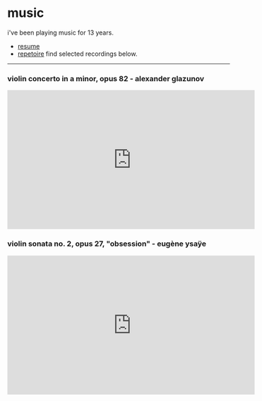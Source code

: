 # music
i've been playing music for 13 years. 
- [resume](https://docs.google.com/document/d/1ZLc4cQKkgmcxDnS1oJXSCaqyh-3oZEkO1LNEUz8Rcmw/edit)
- [repetoire](https://docs.google.com/document/d/1FM3127EYe8AA8sA4nB22PrUIoWcECERWFumda7vuZhY/edit)
find selected recordings below.
<hr>

### violin concerto in a minor, opus 82 - alexander glazunov
<iframe width="560" height="315"src="https://www.youtube.com/embed/_zU231oIlNk" title="YouTube video player" frameborder="0" allow="accelerometer; autoplay; clipboard-write; encrypted-media; gyroscope; picture-in-picture; web-share" allowfullscreen>
</iframe>

### violin sonata no. 2, opus 27, "obsession" - eugène ysaÿe
<iframe width="560" height="315" src="https://www.youtube.com/embed/sgmUjguaCHU" title="YouTube video player" frameborder="0" allow="accelerometer; autoplay; clipboard-write; encrypted-media; gyroscope; picture-in-picture; web-share" allowfullscreen></iframe>

